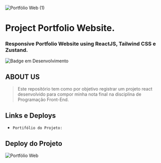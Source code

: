 ![Portfólio Web (1)](https://user-images.githubusercontent.com/100232025/202559889-de43d433-afb7-4d5a-b8a7-b11efa095875.gif)
# Project Portfolio Website.
### Responsive Portfolio Website using ReactJS, Tailwind CSS e Zustand.
![Badge em Desenvolvimento](http://img.shields.io/static/v1?label=STATUS&message=EM%20DESENVOLVIMENTO&color=4a309d&style=for-the-badge)

## ABOUT US
> Este repositório tem como por objetivo registrar um projeto react desenvolvido para compor minha nota final na disciplina de Programação Front-End.
  
## Links e Deploys
- `Portifólio do Projeto:` 

## Deploy do Projeto
![Portfólio Web](https://user-images.githubusercontent.com/100232025/202558967-19e1e047-694f-4bb4-9c8f-118ea88d9373.gif)

